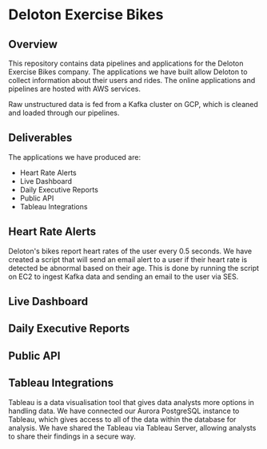 # Deloton Exercise Bikes

## Overview

This repository contains data pipelines and applications for the Deloton Exercise Bikes company. The applications we have built allow Deloton to collect information about their users and rides.
The online applications and pipelines are hosted with AWS services.

Raw unstructured data is fed from a Kafka cluster on GCP, which is cleaned and loaded through our pipelines.

## Deliverables

The applications we have produced are:

- Heart Rate Alerts
- Live Dashboard
- Daily Executive Reports
- Public API
- Tableau Integrations

## Heart Rate Alerts

Deloton's bikes report heart rates of the user every 0.5 seconds. We have created a script that will send an email alert to a user if their heart rate is detected be abnormal based on their age. This is done by running the script on EC2 to ingest Kafka data and sending an email to the user via SES.

## Live Dashboard

## Daily Executive Reports

## Public API

## Tableau Integrations

Tableau is a data visualisation tool that gives data analysts more options in handling data. We have connected our Aurora PostgreSQL instance to Tableau, which gives access to all of the data within the database for analysis. We have shared the Tableau via Tableau Server, allowing analysts to share their findings in a secure way.
